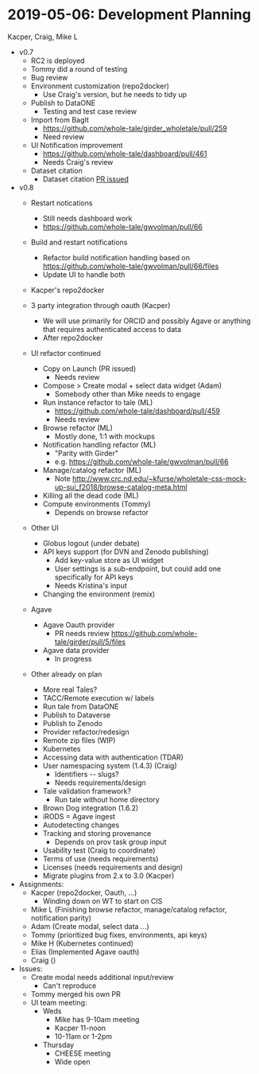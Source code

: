 2019-05-06: Development Planning
================================
Kacper, Craig, Mike L

* v0.7
    * RC2 is deployed
    * Tommy did a round of testing
    * Bug review
    * Environment customization (repo2docker)
        * Use Craig's version, but he needs to tidy up
    * Publish to DataONE
        * Testing and test case review
    * Import from BagIt
        * https://github.com/whole-tale/girder_wholetale/pull/259
        * Need review
    * UI Notification improvement
        * https://github.com/whole-tale/dashboard/pull/461
        * Needs Craig's review
    * Dataset citation
        * Dataset citation [PR issued](https://github.com/whole-tale/dashboard/pull/456)
* v0.8
    * Restart notications
        * Still needs dashboard work
        * https://github.com/whole-tale/gwvolman/pull/66
    * Build and restart notifications
        * Refactor build notification handling based on https://github.com/whole-tale/gwvolman/pull/66/files
        * Update UI to handle both
    * Kacper's repo2docker
    * 3 party integration through oauth (Kacper)
        * We will use primarily for ORCID and possibly Agave or anything that requires authenticated access to data 
        * After repo2docker
    * UI refactor continued
        * Copy on Launch (PR issued)
            * Needs review
        * Compose > Create modal + select data widget (Adam)
            * Somebody other than Mike needs to engage
        * Run instance refactor to tale (ML)
            * https://github.com/whole-tale/dashboard/pull/459
            * Needs review
        * Browse refactor (ML)
            * Mostly done, 1:1 with mockups
        * Notification handling refactor (ML)
            * "Parity with Girder"
            * e.g. https://github.com/whole-tale/gwvolman/pull/66
        * Manage/catalog refactor (ML)
            * Note http://www.crc.nd.edu/~kfurse/wholetale-css-mock-up-sui_f2018/browse-catalog-meta.html
        * Killing all the dead code (ML)
        * Compute environments (Tommy)
            * Depends on browse refactor
    * Other UI
        * Globus logout (under debate)
        * API keys support (for DVN and Zenodo publishing)
            * Add key-value store as UI widget
            * User settings is a sub-endpoint, but could add one specifically for API keys
            * Needs Kristina's input
        * Changing the environment (remix)
    * Agave
        * Agave Oauth provider
            * PR needs review https://github.com/whole-tale/girder/pull/5/files
        * Agave data provider
            * In progress

    * Other already on plan
        * More real Tales?
        * TACC/Remote execution w/ labels
        * Run tale from DataONE
        * Publish to Dataverse
        * Publish to Zenodo
        * Provider refactor/redesign
        * Remote zip files (WIP)
        * Kubernetes
        * Accessing data with authentication (TDAR)
        * User namespacing system (1.4.3) (Craig)
            * Identifiers -- slugs?
            * Needs requirements/design
        * Tale validation framework?
            * Run tale without home directory
        * Brown Dog integration (1.6.2)
        * iRODS = Agave ingest
        * Autodetecting changes
        * Tracking and storing provenance
            * Depends on prov task group input
        * Usability test (Craig to coordinate)
        * Terms of use (needs requirements)
        * Licenses (needs requirements and design)
        * Migrate plugins from 2.x to 3.0 (Kacper)
* Assignments:
    * Kacper (repo2docker, Oauth, ...)
        * Winding down on WT to start on CIS
    * Mike L (Finishing browse refactor, manage/catalog refactor, notification parity)
    * Adam (Create modal, select data ...)
    * Tommy (prioritized bug fixes, environments, api keys)
    * Mike H (Kubernetes continued)
    * Elias (Implemented Agave oauth)
    * Craig ()
* Issues:
    * Create modal needs additional input/review
        * Can't reproduce
    * Tommy merged his own PR
    * UI team meeting:
        * Weds
            * Mike has 9-10am meeting
            * Kacper 11-noon
            * 10-11am or 1-2pm
        * Thursday
            * CHEESE meeting
            * Wide open
